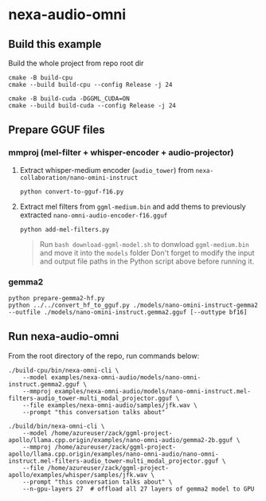 # nexa-audio-omni

## Build this example

Build the whole project from repo root dir

```shell
cmake -B build-cpu
cmake --build build-cpu --config Release -j 24
```


```shell
cmake -B build-cuda -DGGML_CUDA=ON
cmake --build build-cuda --config Release -j 24
```

## Prepare GGUF files

### mmproj (mel-filter + whisper-encoder + audio-projector)

1. Extract whisper-medium encoder (`audio_tower`) from `nexa-collaboration/nano-omini-instruct`

    ```shell
    python convert-to-gguf-f16.py
    ```

2. Extract mel filters from `ggml-medium.bin` and add thems to previously extracted `nano-omni-audio-encoder-f16.gguf`

    ```shell
    python add-mel-filters.py
    ```

    > Run `bash download-ggml-model.sh` to donwload `ggml-medium.bin` and move it into the `models` folder
    > Don't forget to modify the input and output file paths in the Python script above before running it.

### gemma2

```shell
python prepare-gemma2-hf.py
python ../../convert_hf_to_gguf.py ./models/nano-omini-instruct-gemma2 --outfile ./models/nano-omini-instruct.gemma2.gguf [--outtype bf16]
```

## Run nexa-audio-omni

From the root directory of the repo, run commands below:

```shell
./build-cpu/bin/nexa-omni-cli \
    --model examples/nexa-omni-audio/models/nano-omni-instruct.gemma2.gguf \
    --mmproj examples/nexa-omni-audio/models/nano-omni-instruct.mel-filters-audio_tower-multi_modal_projector.gguf \
    --file examples/nexa-omni-audio/samples/jfk.wav \
    --prompt "this conversation talks about"
```

```shell
./build/bin/nexa-omni-cli \
    --model /home/azureuser/zack/ggml-project-apollo/llama.cpp.origin/examples/nano-omni-audio/gemma2-2b.gguf \
    --mmproj /home/azureuser/zack/ggml-project-apollo/llama.cpp.origin/examples/nano-omni-audio/nano-omni-instruct.mel-filters-audio_tower-multi_modal_projector.gguf \
    --file /home/azureuser/zack/ggml-project-apollo/examples/whisper/samples/jfk.wav \
    --prompt "this conversation talks about" \
    --n-gpu-layers 27  # offload all 27 layers of gemma2 model to GPU
```
